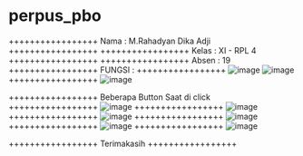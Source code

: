 # perpus_pbo

+++++++++++++++++ Nama : M.Rahadyan Dika Adji +++++++++++++++++
+++++++++++++++++       Kelas : XI - RPL 4    +++++++++++++++++
+++++++++++++++++       Absen  : 19            +++++++++++++++++
FUNGSI :
+++++++++++++++++
![image](https://cloud.githubusercontent.com/assets/22056194/24050081/62f77446-0b60-11e7-9f43-004a3d0b5ddd.png)
![image](https://cloud.githubusercontent.com/assets/22056194/24050090/6a0e4868-0b60-11e7-8542-eae4a24cb323.png)
+++++++++++++++++
![image](https://cloud.githubusercontent.com/assets/22056194/24050127/7e1eb932-0b60-11e7-8a76-2bbb9f541ebc.png)

+++++++++++++++++ Beberapa Button Saat di click +++++++++++++++++
![image](https://cloud.githubusercontent.com/assets/22056194/24050134/8326beac-0b60-11e7-8bc6-83b80d4eafcd.png)
+++++++++++++++++
![image](https://cloud.githubusercontent.com/assets/22056194/24050166/8d6cb79a-0b60-11e7-9700-ec4a266020cc.png)
+++++++++++++++++
![image](https://cloud.githubusercontent.com/assets/22056194/24050179/974d2aec-0b60-11e7-8a7f-1f3dcfa8721a.png)
+++++++++++++++++
![image](https://cloud.githubusercontent.com/assets/22056194/24050195/a7c26d7e-0b60-11e7-937e-f53bc96bcbdf.png)
+++++++++++++++++
![image](https://cloud.githubusercontent.com/assets/22056194/24050263/e45d470e-0b60-11e7-88f2-909b02091e0c.png)
+++++++++++++++++
![image](https://cloud.githubusercontent.com/assets/22056194/24050985/34081958-0b63-11e7-85aa-8323b1ba7622.png)


+++++++++++++++++ Terimakasih +++++++++++++++++
